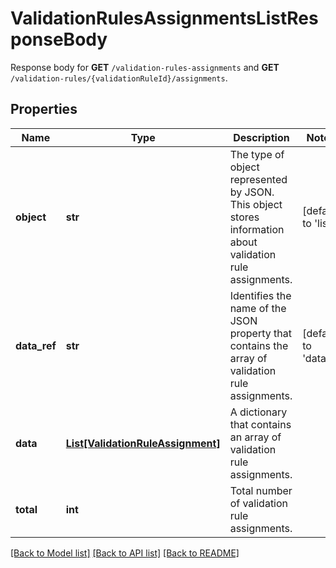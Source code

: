 # ValidationRulesAssignmentsListResponseBody

Response body for **GET** `/validation-rules-assignments` and **GET** `/validation-rules/{validationRuleId}/assignments`.

## Properties
Name | Type | Description | Notes
------------ | ------------- | ------------- | -------------
**object** | **str** | The type of object represented by JSON. This object stores information about validation rule assignments. | [default to 'list']
**data_ref** | **str** | Identifies the name of the JSON property that contains the array of validation rule assignments. | [default to 'data']
**data** | [**List[ValidationRuleAssignment]**](ValidationRuleAssignment.md) | A dictionary that contains an array of validation rule assignments. | 
**total** | **int** | Total number of validation rule assignments. | 

[[Back to Model list]](../README.md#documentation-for-models) [[Back to API list]](../README.md#documentation-for-api-endpoints) [[Back to README]](../README.md)


